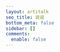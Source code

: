 ```yaml
---
layout: artitalk
seo_title: 说说
bottom_meta: false
sidebar: []
comments:
  enable: false
---
```

<style>
    .article .article-entry #shuoshuo_content ul li:before{
        content: none;
    }
    .shuoshuoimg:hover{
        transform: none;
    }
    .cbp_tmtimeline>li .cbp_tmlabel,.cbp_tmtimeline>li .cbp_tmlabel p{
        cursor: unset;
    }
    #shuoshuo_content button {
        cursor: url(https://cdn.jsdelivr.net/gh/XuxuGood/cdn@master/blogImages/site-img/ayuda.cur), auto;
    }
    .power a{
        cursor: url(https://cdn.jsdelivr.net/gh/XuxuGood/cdn@master/blogImages/site-img/ayuda.cur), auto;
    }
</style>
